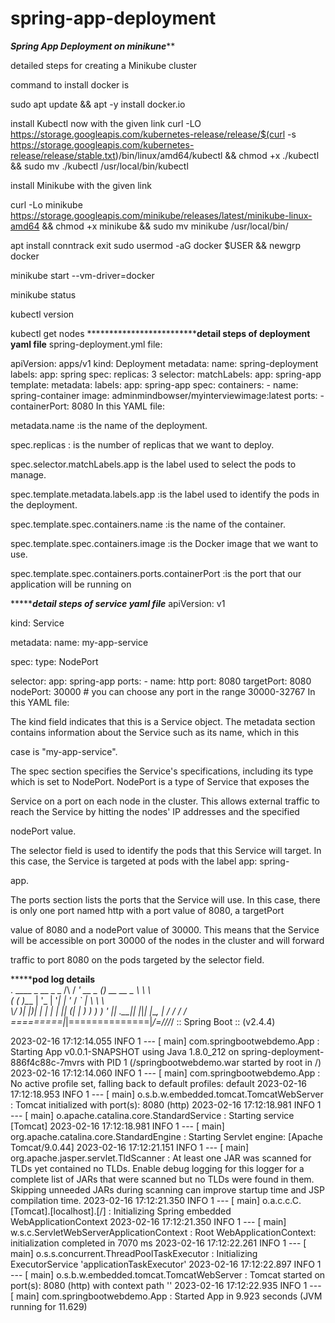 # spring-app-deployment
***********************Spring App Deployment on minikune*************************

detailed steps for creating a Minikube cluster

command to install docker is

sudo apt update && apt -y install docker.io

install Kubectl now with the given link
curl -LO https://storage.googleapis.com/kubernetes-release/release/$(curl -s https://storage.googleapis.com/kubernetes-release/release/stable.txt)/bin/linux/amd64/kubectl && chmod +x ./kubectl && sudo mv ./kubectl /usr/local/bin/kubectl

install Minikube with the given link

curl -Lo minikube https://storage.googleapis.com/minikube/releases/latest/minikube-linux-amd64 && chmod +x minikube && sudo mv minikube /usr/local/bin/

apt install conntrack
exit
sudo usermod -aG docker $USER && newgrp docker

minikube start --vm-driver=docker

minikube status

kubectl version

kubectl get nodes
*******************************************detail steps of deployment yaml file******************
spring-deployment.yml file:

apiVersion: apps/v1
kind: Deployment
metadata:
  name: spring-deployment
  labels:
    app: spring
spec:
  replicas: 3
  selector:
    matchLabels:
      app: spring-app
  template:
    metadata:
      labels:
        app: spring-app
    spec:
      containers:
        - name: spring-container
          image: adminmindbowser/myinterviewimage:latest
          ports:
            - containerPort: 8080
In this YAML file:

metadata.name :is the name of the deployment.

spec.replicas : is the number of replicas that we want to deploy.

spec.selector.matchLabels.app is the label used to select the pods to manage.

spec.template.metadata.labels.app :is the label used to identify the pods in the deployment.

spec.template.spec.containers.name :is the name of the container.

spec.template.spec.containers.image :is the Docker image that we want to use.

spec.template.spec.containers.ports.containerPort :is the port that our application will be running on

******************************************detail steps of service yaml file*************************************
apiVersion: v1

kind: Service

metadata:
  name: my-app-service

spec:
  type: NodePort
  
  selector:
    app: spring-app
  ports:
    - name: http
      port: 8080
      targetPort: 8080
      nodePort: 30000 # you can choose any port in the range 30000-32767
   In this YAML file:
   
   The kind field indicates that this is a Service object. The metadata section contains information about the Service such as its name, which in this 
   
   case is "my-app-service".

The spec section specifies the Service's specifications, including its type which is set to NodePort. NodePort is a type of Service that exposes the 

Service on a port on each node in the cluster. This allows external traffic to reach the Service by hitting the nodes' IP addresses and the specified 

nodePort value.

The selector field is used to identify the pods that this Service will target. In this case, the Service is targeted at pods with the label app: spring-

app.

The ports section lists the ports that the Service will use. In this case, there is only one port named http with a port value of 8080, a targetPort 

value of 8080 and a nodePort value of 30000. This means that the Service will be accessible on port 30000 of the nodes in the cluster and will forward 

traffic to port 8080 on the pods targeted by the selector field.
   
   
      
      
      
      
      
      
      
      
      
      
      
      
  ***************************pod log details**********************    
        .   ____          _            __ _ _
 /\\ / ___'_ __ _ _(_)_ __  __ _ \ \ \ \
( ( )\___ | '_ | '_| | '_ \/ _` | \ \ \ \
 \\/  ___)| |_)| | | | | || (_| |  ) ) ) )
  '  |____| .__|_| |_|_| |_\__, | / / / /
 =========|_|==============|___/=/_/_/_/
 :: Spring Boot ::                (v2.4.4)

2023-02-16 17:12:14.055  INFO 1 --- [           main] com.springbootwebdemo.App                : Starting App v0.0.1-SNAPSHOT using Java 1.8.0_212 on spring-deployment-886f4c88c-7mvrs with PID 1 (/springbootwebdemo.war started by root in /)
2023-02-16 17:12:14.060  INFO 1 --- [           main] com.springbootwebdemo.App                : No active profile set, falling back to default profiles: default
2023-02-16 17:12:18.953  INFO 1 --- [           main] o.s.b.w.embedded.tomcat.TomcatWebServer  : Tomcat initialized with port(s): 8080 (http)
2023-02-16 17:12:18.981  INFO 1 --- [           main] o.apache.catalina.core.StandardService   : Starting service [Tomcat]
2023-02-16 17:12:18.981  INFO 1 --- [           main] org.apache.catalina.core.StandardEngine  : Starting Servlet engine: [Apache Tomcat/9.0.44]
2023-02-16 17:12:21.151  INFO 1 --- [           main] org.apache.jasper.servlet.TldScanner     : At least one JAR was scanned for TLDs yet contained no TLDs. Enable debug logging for this logger for a complete list of JARs that were scanned but no TLDs were found in them. Skipping unneeded JARs during scanning can improve startup time and JSP compilation time.
2023-02-16 17:12:21.350  INFO 1 --- [           main] o.a.c.c.C.[Tomcat].[localhost].[/]       : Initializing Spring embedded WebApplicationContext
2023-02-16 17:12:21.350  INFO 1 --- [           main] w.s.c.ServletWebServerApplicationContext : Root WebApplicationContext: initialization completed in 7070 ms
2023-02-16 17:12:22.261  INFO 1 --- [           main] o.s.s.concurrent.ThreadPoolTaskExecutor  : Initializing ExecutorService 'applicationTaskExecutor'
2023-02-16 17:12:22.897  INFO 1 --- [           main] o.s.b.w.embedded.tomcat.TomcatWebServer  : Tomcat started on port(s): 8080 (http) with context path ''
2023-02-16 17:12:22.935  INFO 1 --- [           main] com.springbootwebdemo.App                : Started App in 9.923 seconds (JVM running for 11.629)

      
      
      
      
      
      
      




